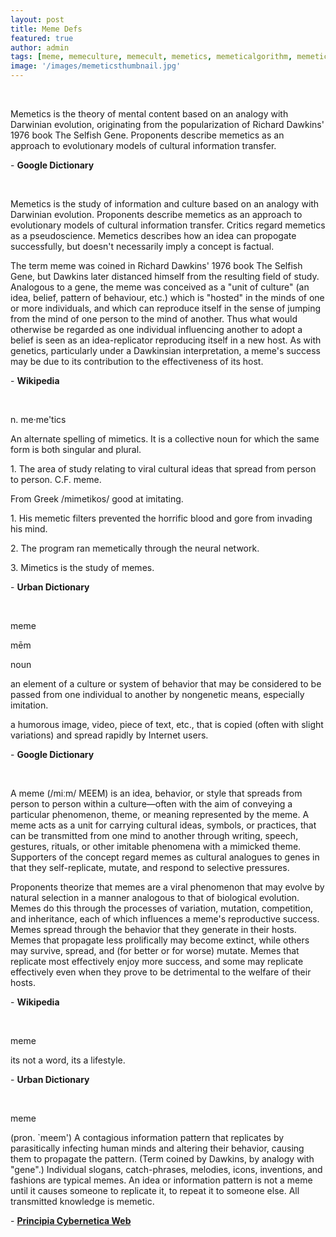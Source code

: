 ```yaml
---
layout: post
title: Meme Defs
featured: true
author: admin
tags: [meme, memeculture, memecult, memetics, memeticalgorithm, memetictheory, dankmemes, cryptotwitter, conscioushack, cryptopsychedelic, conscioushiphop, ]
image: '/images/memeticsthumbnail.jpg'
---
```

<br>
<p>Memetics is the theory of mental content based on an analogy with Darwinian evolution, originating from the popularization of Richard Dawkins' 1976 book The Selfish Gene. Proponents describe memetics as an approach to evolutionary models of cultural information transfer.</p>

<p>- <b>Google Dictionary</b></p>
<br>
<p>
Memetics is the study of information and culture based on an analogy with Darwinian evolution. Proponents describe memetics as an approach to evolutionary models of cultural information transfer. Critics regard memetics as a pseudoscience. Memetics describes how an idea can propogate successfully, but doesn't necessarily imply a concept is factual.
</p>
<p>
The term meme was coined in Richard Dawkins' 1976 book The Selfish Gene, but Dawkins later distanced himself from the resulting field of study. Analogous to a gene, the meme was conceived as a "unit of culture" (an idea, belief, pattern of behaviour, etc.) which is "hosted" in the minds of one or more individuals, and which can reproduce itself in the sense of jumping from the mind of one person to the mind of another. Thus what would otherwise be regarded as one individual influencing another to adopt a belief is seen as an idea-replicator reproducing itself in a new host. As with genetics, particularly under a Dawkinsian interpretation, a meme's success may be due to its contribution to the effectiveness of its host.
</p>
<p>- <b>Wikipedia</b></p>
<br>
<p>
n. me·me'tics 
</p>
<p>
An alternate spelling of mimetics. It is a collective noun for which the same form is both singular and plural. 
</p>
<p>1. The area of study relating to viral cultural ideas that spread from person to person. C.F. meme. </p>
From Greek /mimetikos/ good at imitating. 
<p>1. His memetic filters prevented the horrific blood and gore from invading his mind.</p> 

<p>2. The program ran memetically through the neural network.</p>

<p>3. Mimetics is the study of memes.</p>

<p>- <b>Urban Dictionary</b></p>
<br>
<p>meme</p>
<p>mēm</p>
<p>noun</p>
<p>an element of a culture or system of behavior that may be considered to be passed from one individual to another by nongenetic means, especially imitation.</p>
<p>a humorous image, video, piece of text, etc., that is copied (often with slight variations) and spread rapidly by Internet users.
</p>
<p>- <b>Google Dictionary</b></p>
<br>
<p>A meme (/miːm/ MEEM) is an idea, behavior, or style that spreads from person to person within a culture—often with the aim of conveying a particular phenomenon, theme, or meaning represented by the meme. A meme acts as a unit for carrying cultural ideas, symbols, or practices, that can be transmitted from one mind to another through writing, speech, gestures, rituals, or other imitable phenomena with a mimicked theme. Supporters of the concept regard memes as cultural analogues to genes in that they self-replicate, mutate, and respond to selective pressures.</p>

<p>Proponents theorize that memes are a viral phenomenon that may evolve by natural selection in a manner analogous to that of biological evolution. Memes do this through the processes of variation, mutation, competition, and inheritance, each of which influences a meme's reproductive success. Memes spread through the behavior that they generate in their hosts. Memes that propagate less prolifically may become extinct, while others may survive, spread, and (for better or for worse) mutate. Memes that replicate most effectively enjoy more success, and some may replicate effectively even when they prove to be detrimental to the welfare of their hosts.</p>
<p>- <b>Wikipedia</b></p>
<br>
<p>meme</p>
<p>its not a word, its a lifestyle.</p>
<p>- <b>Urban Dictionary</b></p>
<br>
<p>meme</p>
<p>
(pron. `meem') A contagious information pattern that replicates by parasitically infecting human minds and altering their behavior, causing them to propagate the pattern. (Term coined by Dawkins, by analogy with "gene".) Individual slogans, catch-phrases, melodies, icons, inventions, and fashions are typical memes. An idea or information pattern is not a meme until it causes someone to replicate it, to repeat it to someone else. All transmitted knowledge is memetic.</p>
<p>- <b><a href="http://pespmc1.vub.ac.be/DEFAULT.html">Principia Cybernetica Web</a></b>
</p>

